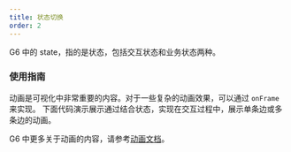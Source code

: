 ```yaml
---
title: 状态切换
order: 2
---
```


G6 中的 state，指的是状态，包括交互状态和业务状态两种。

### 使用指南

动画是可视化中非常重要的内容。对于一些复杂的动画效果，可以通过 `onFrame` 来实现。
下面代码演示展示通过结合状态，实现在交互过程中，展示单条边或多条边的动画。

G6 中更多关于动画的内容，请参考[动画文档](/zh/docs/manual/advanced/animation-zh)。